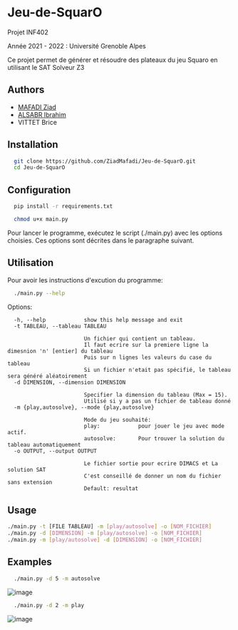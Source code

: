 # Jeu-de-SquarO

Projet INF402

Année 2021 - 2022 : Université Grenoble Alpes

Ce projet permet de générer et résoudre des plateaux du jeu Squaro en utilisant le SAT Solveur Z3

## Authors

- [MAFADI Ziad](https://github.com/ZiadMafadi)
- [ALSABR Ibrahim](https://github.com/IbrahimAlsabr)
- VITTET Brice



## Installation


```bash
  git clone https://github.com/ZiadMafadi/Jeu-de-SquarO.git
  cd Jeu-de-SquarO
```

    
## Configuration


```bash
  pip install -r requirements.txt
```

```bash
  chmod u+x main.py
```
Pour lancer le programme, exécutez le script (./main.py) avec les options choisies. Ces options sont décrites dans le paragraphe suivant.

## Utilisation

Pour avoir les instructions d'excution du programme:
```bash
  ./main.py --help
```

Options:
```
  -h, --help            show this help message and exit
  -t TABLEAU, --tableau TABLEAU

                        Un fichier qui contient un tableau.
                        Il faut ecrire sur la premiere ligne la dimesnion 'n' [entier] du tableau
                        Puis sur n lignes les valeurs du case du tableau
                        Si un fichier n'etait pas spécifié, le tableau sera généré aléatoirement
  -d DIMENSION, --dimension DIMENSION

                        Specifier la dimension du tableau (Max = 15).
                        Utilisé si y a pas un fichier de tableau donné
  -m {play,autosolve}, --mode {play,autosolve}

                        Mode du jeu souhaité:
                        play:            pour jouer le jeu avec mode actif.
                        autosolve:       Pour trouver la solution du tableau automatiquement
  -o OUTPUT, --output OUTPUT

                        Le fichier sortie pour ecrire DIMACS et La solution SAT
                        C'est conseillé de donner un nom du fichier sans extension
                        Default: resultat
```

## Usage
```bash
./main.py -t [FILE TABLEAU] -m [play/autosolve] -o [NOM_FICHIER]
./main.py -d [DIMENSION] -m [play/autosolve] -o [NOM_FICHIER]
./main.py -m [play/autosolve] -d [DIMENSION] -o [NOM_FICHIER]
```

## Examples

```bash
  ./main.py -d 5 -m autosolve
```
![image](https://user-images.githubusercontent.com/105078630/168067362-3416d701-3f77-48b8-8300-63bfe4ecea01.png)



```bash
  ./main.py -d 2 -m play
```
![image](https://user-images.githubusercontent.com/105078630/168068997-e906b631-80c0-4aee-9355-b34745802276.png)
